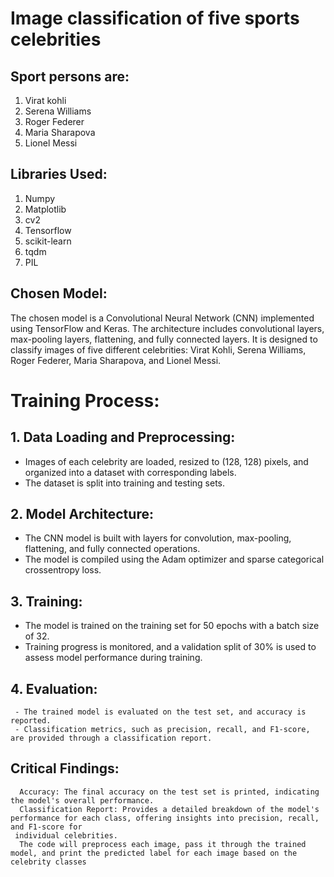 # Image classification of five sports celebrities 
## Sport persons are: 
1. Virat kohli
2. Serena Williams
3. Roger Federer
4. Maria Sharapova
5. Lionel Messi
## Libraries Used:
1. Numpy
2. Matplotlib
3. cv2
4. Tensorflow
5. scikit-learn
6. tqdm
7. PIL
## Chosen Model:
 The chosen model is a Convolutional Neural Network (CNN) implemented using TensorFlow and Keras. The architecture includes convolutional layers, max-pooling layers, flattening, and fully connected layers. It is designed to classify images of five different celebrities: Virat Kohli, Serena Williams, Roger Federer, Maria Sharapova, and Lionel Messi.
# Training Process:
## 1. Data Loading and Preprocessing:
  - Images of each celebrity are loaded, resized to (128, 128) pixels, and organized into a dataset with corresponding labels.
  - The dataset is split into training and testing sets.

## 2. Model Architecture:
   - The CNN model is built with layers for convolution, max-pooling, flattening, and fully connected operations.
   - The model is compiled using the Adam optimizer and sparse categorical crossentropy loss.
## 3. Training:
   - The model is trained on the training set for 50 epochs with a batch size of 32.
   - Training progress is monitored, and a validation split of 30% is used to assess model performance during training.
## 4. Evaluation:
     - The trained model is evaluated on the test set, and accuracy is reported.
     - Classification metrics, such as precision, recall, and F1-score, are provided through a classification report.


## Critical Findings:
      Accuracy: The final accuracy on the test set is printed, indicating the model's overall performance.
      Classification Report: Provides a detailed breakdown of the model's performance for each class, offering insights into precision, recall, and F1-score for 
     individual celebrities.
      The code will preprocess each image, pass it through the trained model, and print the predicted label for each image based on the celebrity classes
 




